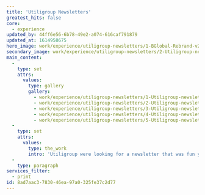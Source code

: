 ```yaml
---
title: 'Utiligroup Newsletters'
greatest_hits: false
core:
  - experience
updated_by: 44ff6e56-6b78-49e2-a074-616caf791879
updated_at: 1614958675
hero_image: work/experience/utiligroup-newsletters/1-BGlobal-Rebrand-v2.jpg
secondary_image: work/experience/utiligroup-newsletters/2-Utiligroup-newsletter-2014-v2-1.jpg
main_content:
  -
    type: set
    attrs:
      values:
        type: gallery
        gallery:
          - work/experience/utiligroup-newsletters/1-Utiligroup-newsletter-2014-v2.jpg
          - work/experience/utiligroup-newsletters/2-Utiligroup-newsletters-14.jpg
          - work/experience/utiligroup-newsletters/3-Utiligroup-newsletters-14.jpg
          - work/experience/utiligroup-newsletters/4-Utiligroup-newsletters-14.jpg
          - work/experience/utiligroup-newsletters/5-Utiligroup-newsletters-14.jpg
  -
    type: set
    attrs:
      values:
        type: the_work
        intro: 'Utiligroup were looking for a newsletter that was fun yet informative, for both their clients and their employees. A sporty approach was desired, to coincide with a sporting event taking place at the time of publication, and so ‘SwitchedOn’ was born. Although the news they are delivering is serious, they wanted the delivery of it to be a little more light-hearted, and the range of newsletters have proved successful at achieving that.'
  -
    type: paragraph
services_filter:
  - print
id: 8ad7aac3-7830-46ea-97a0-325fe37c2d77
---
```

